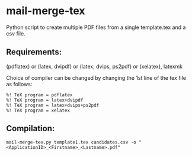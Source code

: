 # mail-merge-tex
Python script to create multiple PDF files from a single template.tex and a csv file.

## Requirements:
(pdflatex) or (latex, dvipdf) or (latex, dvips, ps2pdf) or (xelatex), latexmk

Choice of compiler can be changed by changing the 1st line of the tex file
as follows:

    %! TeX program = pdflatex
    %! TeX program = latex+dvipdf
    %! TeX program = latex+dvips+ps2pdf
    %! TeX program = xelatex

## Compilation:

    mail-merge-tex.py template1.tex candidates.csv -o "<ApplicationID>_<Firstname>_<Lastname>.pdf"
